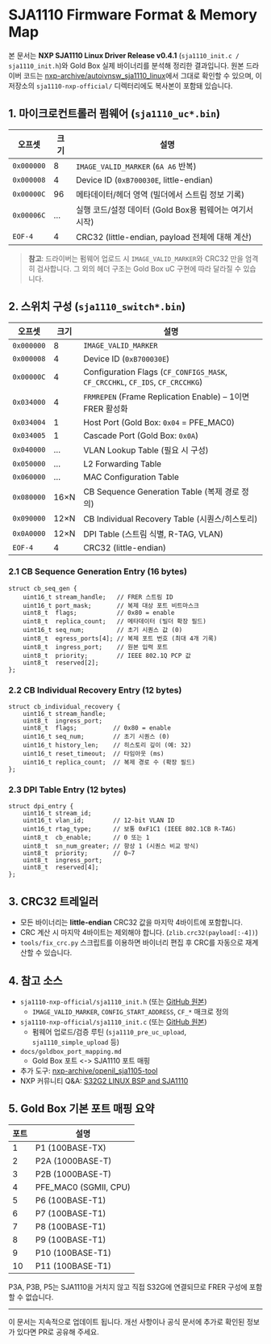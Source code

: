 # SJA1110 Firmware Format & Memory Map

본 문서는 **NXP SJA1110 Linux Driver Release v0.4.1** (`sja1110_init.c / sja1110_init.h`)와 Gold Box 실제 바이너리를 분석해 정리한 결과입니다. 원본 드라이버 코드는 [nxp-archive/autoivnsw_sja1110_linux](https://github.com/nxp-archive/autoivnsw_sja1110_linux)에서 그대로 확인할 수 있으며, 이 저장소의 `sja1110-nxp-official/` 디렉터리에도 복사본이 포함돼 있습니다.

## 1. 마이크로컨트롤러 펌웨어 (`sja1110_uc*.bin`)

| 오프셋 | 크기 | 설명 |
|--------|------|------|
| `0x000000` | 8 | `IMAGE_VALID_MARKER` (`6A A6` 반복) |
| `0x000008` | 4 | Device ID (`0xB700030E`, little-endian) |
| `0x00000C` | 96 | 메타데이터/헤더 영역 (빌더에서 스트림 정보 기록) |
| `0x00006C` | … | 실행 코드/설정 데이터 (Gold Box용 펌웨어는 여기서 시작) |
| `EOF-4` | 4 | CRC32 (little-endian, payload 전체에 대해 계산) |

> **참고**: 드라이버는 펌웨어 업로드 시 `IMAGE_VALID_MARKER`와 CRC32 만을 엄격히 검사합니다. 그 외의 헤더 구조는 Gold Box uC 구현에 따라 달라질 수 있습니다.

## 2. 스위치 구성 (`sja1110_switch*.bin`)

| 오프셋 | 크기 | 설명 |
|--------|------|------|
| `0x000000` | 8 | `IMAGE_VALID_MARKER` |
| `0x000008` | 4 | Device ID (`0xB700030E`) |
| `0x00000C` | 4 | Configuration Flags (`CF_CONFIGS_MASK`, `CF_CRCCHKL`, `CF_IDS`, `CF_CRCCHKG`) |
| `0x034000` | 4 | `FRMREPEN` (Frame Replication Enable) – 1이면 FRER 활성화 |
| `0x034004` | 1 | Host Port (Gold Box: `0x04` = PFE_MAC0) |
| `0x034005` | 1 | Cascade Port (Gold Box: `0x0A`) |
| `0x040000` | … | VLAN Lookup Table (필요 시 구성) |
| `0x050000` | … | L2 Forwarding Table |
| `0x060000` | … | MAC Configuration Table |
| `0x080000` | 16×N | CB Sequence Generation Table (복제 경로 정의) |
| `0x090000` | 12×N | CB Individual Recovery Table (시퀀스/히스토리) |
| `0x0A0000` | 12×N | DPI Table (스트림 식별, R-TAG, VLAN) |
| `EOF-4` | 4 | CRC32 (little-endian) |

### 2.1 CB Sequence Generation Entry (16 bytes)
```
struct cb_seq_gen {
    uint16_t stream_handle;   // FRER 스트림 ID
    uint16_t port_mask;       // 복제 대상 포트 비트마스크
    uint8_t  flags;           // 0x80 = enable
    uint8_t  replica_count;   // 메타데이터 (빌더 확장 필드)
    uint16_t seq_num;         // 초기 시퀀스 값 (0)
    uint8_t  egress_ports[4]; // 복제 포트 번호 (최대 4개 기록)
    uint8_t  ingress_port;    // 원본 입력 포트
    uint8_t  priority;        // IEEE 802.1Q PCP 값
    uint8_t  reserved[2];
};
```

### 2.2 CB Individual Recovery Entry (12 bytes)
```
struct cb_individual_recovery {
    uint16_t stream_handle;
    uint8_t  ingress_port;
    uint8_t  flags;          // 0x80 = enable
    uint16_t seq_num;        // 초기 시퀀스 (0)
    uint16_t history_len;    // 히스토리 깊이 (예: 32)
    uint16_t reset_timeout;  // 타임아웃 (ms)
    uint16_t replica_count;  // 복제 경로 수 (확장 필드)
};
```

### 2.3 DPI Table Entry (12 bytes)
```
struct dpi_entry {
    uint16_t stream_id;
    uint16_t vlan_id;        // 12-bit VLAN ID
    uint16_t rtag_type;      // 보통 0xF1C1 (IEEE 802.1CB R-TAG)
    uint8_t  cb_enable;      // 0 또는 1
    uint8_t  sn_num_greater; // 항상 1 (시퀀스 비교 방식)
    uint8_t  priority;       // 0~7
    uint8_t  ingress_port;
    uint8_t  reserved[4];
};
```

## 3. CRC32 트레일러
- 모든 바이너리는 **little-endian** CRC32 값을 마지막 4바이트에 포함합니다.
- CRC 계산 시 마지막 4바이트는 제외해야 합니다. (`zlib.crc32(payload[:-4])`)
- `tools/fix_crc.py` 스크립트를 이용하면 바이너리 편집 후 CRC를 자동으로 재계산할 수 있습니다.

## 4. 참고 소스
- `sja1110-nxp-official/sja1110_init.h` (또는 [GitHub 원본](https://github.com/nxp-archive/autoivnsw_sja1110_linux/blob/master/sja1110_init.h))
  - `IMAGE_VALID_MARKER`, `CONFIG_START_ADDRESS`, `CF_*` 매크로 정의
- `sja1110-nxp-official/sja1110_init.c` (또는 [GitHub 원본](https://github.com/nxp-archive/autoivnsw_sja1110_linux/blob/master/sja1110_init.c))
  - 펌웨어 업로드/검증 루틴 (`sja1110_pre_uc_upload`, `sja1110_simple_upload` 등)
- `docs/goldbox_port_mapping.md`
  - Gold Box 포트 <-> SJA1110 포트 매핑
- 추가 도구: [nxp-archive/openil_sja1105-tool](https://github.com/nxp-archive/openil_sja1105-tool)
- NXP 커뮤니티 Q&A: [S32G2 LINUX BSP and SJA1110](https://community.nxp.com/t5/S32G/S32G2-LINUX-BSP-and-SJA1110/m-p/1985342)

## 5. Gold Box 기본 포트 매핑 요약
| 포트 | 설명 |
|------|------|
| 1 | P1 (100BASE-TX) |
| 2 | P2A (1000BASE-T) |
| 3 | P2B (1000BASE-T) |
| 4 | PFE_MAC0 (SGMII, CPU) |
| 5 | P6 (100BASE-T1) |
| 6 | P7 (100BASE-T1) |
| 7 | P8 (100BASE-T1) |
| 8 | P9 (100BASE-T1) |
| 9 | P10 (100BASE-T1) |
| 10 | P11 (100BASE-T1) |

P3A, P3B, P5는 SJA1110을 거치지 않고 직접 S32G에 연결되므로 FRER 구성에 포함할 수 없습니다.

---

이 문서는 지속적으로 업데이트 됩니다. 개선 사항이나 공식 문서에 추가로 확인된 정보가 있다면 PR로 공유해 주세요.
